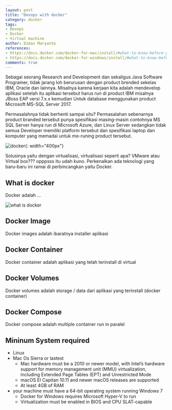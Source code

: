 ```yaml
---
layout: post
title: "Devops with docker"
category: docker
tags: 
- Devops
- Docker
- Virtual machine
author: Dimas Maryanto
references:
- https://docs.docker.com/docker-for-mac/install/#what-to-know-before-you-install
- https://docs.docker.com/docker-for-windows/install/#what-to-know-before-you-install
comments: true
---
```


Sebagai seorang Research and Development dan sekaligus Java Software Programer, tidak jarang loh berurusan dengan product brended sekelas IBM, Oracle dan lainnya. Misalnya karena kerjaan kita adalah mendevelop aplikasi setelah itu aplikasi tersebut harus run di product IBM misalnya JBoss EAP versi 7.x.x kemudian Untuk database menggunakan product Microsoft MS-SQL Server 2017. 

Permasalahnya tidak berhenti sampai situ? Permasalahan sebenarnya product branded tersebut punya spesifikasi masing-masin contohnya MS SQL Server hanya run di Microsoft Azure, dan Linux Server sedangkan tidak semua Developer memiliki platform tersebut dan spesifikasi laptop dan komputer yang memadai untuk me-runing product tersebut.

![docker]({{site.baseurl}}/assets/img/posts/devops-docker/logo.png){: width="400px"}

Solusinya yaitu dengan virtualisasi, virtualisasi seperti apa? VMware atau Virtual box??? opppsss itu udah kuno. Perkenalkan ada teknologi yang baru-baru ini ramai di perbincangkan yaitu Docker.
<!--more-->

## What is docker

Docker adalah ...

![what is docker]({{site.baseurl}}/assets/img/posts/devops-docker/what-is-docker.png)

## Docker Image

Docker images adalah ibaratnya installer aplikasi

## Docker Container

Docker container adalah aplikasi yang telah terinstall di virtual

## Docker Volumes

Docker volumes adalah storage / data dari aplikasi yang terinstall (docker container)

## Docker Compose

Docker compose adalah multiple container run in paralel

## Mininum System required

- Linux
- Mac Os Sierra or lastest
    - Mac hardware must be a 2010 or newer model, with Intel’s hardware support for memory management unit (MMU) virtualization, including Extended Page Tables (EPT) and Unrestricted Mode
    - macOS El Capitan 10.11 and newer macOS releases are supported
    - At least 4GB of RAM
- your machine must have a 64-bit operating system running Windows 7 
    - Docker for Windows requires Microsoft Hyper-V to run
    - Virtualization must be enabled in BIOS and CPU SLAT-capable